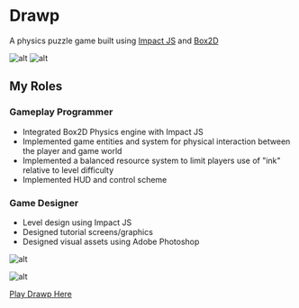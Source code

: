 # Drawp
A physics puzzle game built using [Impact JS](http://impactjs.com/) and [Box2D](http://box2d.org/)

![alt](https://ucarecdn.com/fe740147-93a7-44de-9170-beafd86f3e63/)
![alt](https://enigma-dev.org/docs/wiki/images/a/ab/Box2d.png)

## My Roles

### Gameplay Programmer
- Integrated Box2D Physics engine with Impact JS
- Implemented game entities and system for physical interaction between the player and game world 
- Implemented a balanced resource system to limit players use of "ink" relative to level difficulty
- Implemented HUD and control scheme

### Game Designer
- Level design using Impact JS
- Designed tutorial screens/graphics
- Designed visual assets using Adobe Photoshop

![alt](http://michaelmlowe.com/img/drawp_1.png)

![alt](http://michaelmlowe.com/img/drawp_3.png)

[Play Drawp Here](http://michaelmlowe.com/CS20)

